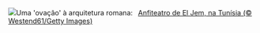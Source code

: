 ![](https://www.bing.com/th?id=OHR.TunisiaAmphitheatre_PT-BR7158376086_UHD.jpg&w=1000)Uma 'ovação' à arquitetura romana:&nbsp;&ensp;[Anfiteatro de El Jem, na Tunísia (© Westend61/Getty Images)](https://www.bing.com/th?id=OHR.TunisiaAmphitheatre_PT-BR7158376086_UHD.jpg)
<br><br/>

